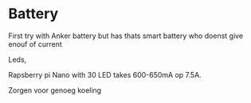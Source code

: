 # Battery

First try with Anker battery but has thats smart battery who doenst give enouf of current



Leds,

Rapsberry pi Nano with 30 LED takes 600-650mA op 7.5A.

Zorgen voor genoeg koeling

